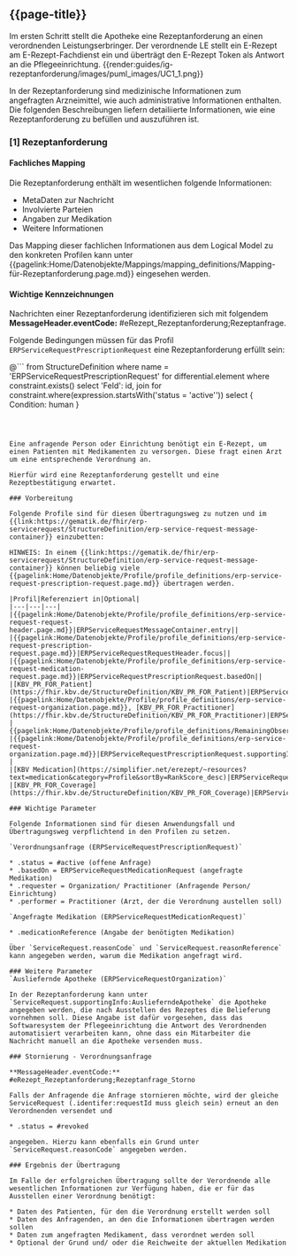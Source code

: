 ## {{page-title}}

Im ersten Schritt stellt die Apotheke eine Rezeptanforderung an einen verordnenden Leistungserbringer. Der verordnende LE stellt ein E-Rezept am E-Rezept-Fachdienst ein und überträgt den E-Rezept Token als Antwort an die Pflegeeinrichtung.
{{render:guides/ig-rezeptanforderung/images/puml_images/UC1_1.png}}

In der Rezeptanforderung sind medizinische Informationen zum angefragten Arzneimittel, wie auch administrative Informationen enthalten.
Die folgenden Beschreibungen liefern detailiierte Informationen, wie eine Rezeptanforderung zu befüllen und auszuführen ist.

### [1] Rezeptanforderung

#### Fachliches Mapping
Die Rezeptanforderung enthält im wesentlichen folgende Informationen:
* MetaDaten zur Nachricht
* Involvierte Parteien
* Angaben zur Medikation
* Weitere Informationen

Das Mapping dieser fachlichen Informationen aus dem Logical Model zu den konkreten Profilen kann unter {{pagelink:Home/Datenobjekte/Mappings/mapping_definitions/Mapping-für-Rezeptanforderung.page.md}} eingesehen werden.

#### Wichtige Kennzeichnungen

Nachrichten einer Rezeptanforderung identifizieren sich mit folgendem **MessageHeader.eventCode:** #eRezept_Rezeptanforderung;Rezeptanfrage.

Folgende Bedingungen müssen für das Profil `ERPServiceRequestPrescriptionRequest` eine Rezeptanforderung erfüllt sein:

@```
from
	StructureDefinition
where
	name = 'ERPServiceRequestPrescriptionRequest'
for differential.element where constraint.exists()
select
    'Feld': id,
    join for constraint.where(expression.startsWith('status = \'active\'')) select { Condition: human }
```



Eine anfragende Person oder Einrichtung benötigt ein E-Rezept, um einen Patienten mit Medikamenten zu versorgen. Diese fragt einen Arzt um eine entsprechende Verordnung an.

Hierfür wird eine Rezeptanforderung gestellt und eine Rezeptbestätigung erwartet.

### Vorbereitung

Folgende Profile sind für diesen Übertragungsweg zu nutzen und im {{link:https://gematik.de/fhir/erp-servicerequest/StructureDefinition/erp-service-request-message-container}} einzubetten:

HINWEIS: In einem {{link:https://gematik.de/fhir/erp-servicerequest/StructureDefinition/erp-service-request-message-container}} können beliebig viele {{pagelink:Home/Datenobjekte/Profile/profile_definitions/erp-service-request-prescription-request.page.md}} übertragen werden.

|Profil|Referenziert in|Optional|
|---|---|---|
|{{pagelink:Home/Datenobjekte/Profile/profile_definitions/erp-service-request-request-header.page.md}}|ERPServiceRequestMessageContainer.entry||
|{{pagelink:Home/Datenobjekte/Profile/profile_definitions/erp-service-request-prescription-request.page.md}}|ERPServiceRequestRequestHeader.focus||
|{{pagelink:Home/Datenobjekte/Profile/profile_definitions/erp-service-request-medication-request.page.md}}|ERPServiceRequestPrescriptionRequest.basedOn||
|[KBV_PR_FOR_Patient](https://fhir.kbv.de/StructureDefinition/KBV_PR_FOR_Patient)|ERPServiceRequestPrescriptionRequest.subject||
|{{pagelink:Home/Datenobjekte/Profile/profile_definitions/erp-service-request-organization.page.md}}, [KBV_PR_FOR_Practitioner](https://fhir.kbv.de/StructureDefinition/KBV_PR_FOR_Practitioner)|ERPServiceRequestPrescriptionRequest.performer||
|{{pagelink:Home/Datenobjekte/Profile/profile_definitions/RemainingObservation}}|ERPServiceRequestPrescriptionRequest.reasonReference|x|
|{{pagelink:Home/Datenobjekte/Profile/profile_definitions/erp-service-request-organization.page.md}}|ERPServiceRequestPrescriptionRequest.supportingInfo:AuslieferndeApotheke|x |
|[KBV Medication](https://simplifier.net/erezept/~resources?text=medication&category=Profile&sortBy=RankScore_desc)|ERPServiceRequestMedicationRequest.medication[x]||
|[KBV_PR_FOR_Coverage](https://fhir.kbv.de/StructureDefinition/KBV_PR_FOR_Coverage)|ERPServiceRequestMedicationRequest.coverage|x|

### Wichtige Parameter

Folgende Informationen sind für diesen Anwendungsfall und Übertragungsweg verpflichtend in den Profilen zu setzen.

`Verordnungsanfrage (ERPServiceRequestPrescriptionRequest)`

* .status = #active (offene Anfrage)
* .basedOn = ERPServiceRequestMedicationRequest (angefragte Medikation)
* .requester = Organization/ Practitioner (Anfragende Person/ Einrichtung)
* .performer = Practitioner (Arzt, der die Verordnung austellen soll)

`Angefragte Medikation (ERPServiceRequestMedicationRequest)`

* .medicationReference (Angabe der benötigten Medikation)

Über `ServiceRequest.reasonCode` und `ServiceRequest.reasonReference` kann angegeben werden, warum die Medikation angefragt wird.

### Weitere Parameter
`Ausliefernde Apotheke (ERPServiceRequestOrganization)`

In der Rezeptanforderung kann unter `ServiceRequest.supportingInfo:AuslieferndeApotheke` die Apotheke angegeben werden, die nach Ausstellen des Rezeptes die Belieferung vornehmen soll. Diese Angabe ist dafür vorgesehen, dass das Softwaresystem der Pflegeeinrichtung die Antwort des Verordnenden automatisiert verarbeiten kann, ohne dass ein Mitarbeiter die Nachricht manuell an die Apotheke versenden muss.

### Stornierung - Verordnungsanfrage

**MessageHeader.eventCode:** #eRezept_Rezeptanforderung;Rezeptanfrage_Storno

Falls der Anfragende die Anfrage stornieren möchte, wird der gleiche ServiceRequest (.identifer:requestId muss gleich sein) erneut an den Verordnenden versendet und

* .status = #revoked

angegeben. Hierzu kann ebenfalls ein Grund unter `ServiceRequest.reasonCode` angegeben werden.

### Ergebnis der Übertragung

Im Falle der erfolgreichen Übertragung sollte der Verordnende alle wesentlichen Informationen zur Verfügung haben, die er für das Ausstellen einer Verordnung benötigt:

* Daten des Patienten, für den die Verordnung erstellt werden soll
* Daten des Anfragenden, an den die Informationen übertragen werden sollen
* Daten zum angefragten Medikament, dass verordnet werden soll
* Optional der Grund und/ oder die Reichweite der aktuellen Medikation
